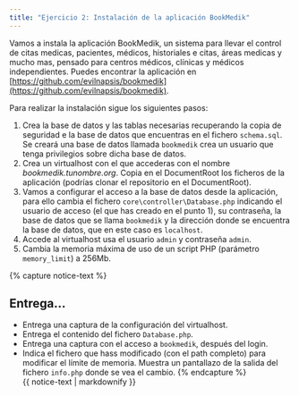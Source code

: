 ```yaml
---
title: "Ejercicio 2: Instalación de la aplicación BookMedik"
---
```


Vamos a instala la aplicación BookMedik, un sistema para llevar el control de citas medicas, pacientes, médicos, historiales e citas, áreas medicas y mucho mas, pensado para centros médicos, clínicas y médicos independientes. Puedes encontrar la aplicación en [https://github.com/evilnapsis/bookmedik](https://github.com/evilnapsis/bookmedik).

Para realizar la instalación sigue los siguientes pasos:

1. Crea la base de datos y las tablas necesarias recuperando la copia de seguridad e la base de datos que encuentras en el fichero `schema.sql`. Se creará una base de datos llamada `bookmedik` crea un usuario que tenga privilegios sobre dicha base de datos.
2. Crea un virtualhost con el que accederas con el nombre *bookmedik.tunombre.org*. Copia en el DocumentRoot los ficheros de la aplicación (podrías clonar el repositorio en el DocumentRoot).
3. Vamos a configurar el acceso a la base de datos desde la aplicación, para ello cambia el fichero `core\controller\Database.php` indicando el usuario de acceso (el que has creado en el punto 1), su contraseña, la base de datos que se llama `bookmedik` y la dirección donde se encuentra la base de datos, que en este caso es `localhost`.
4. Accede al virtualhost usa el usuario `admin` y contraseña `admin`.
5. Cambia la memoria máxima de uso de un script PHP (parámetro `memory_limit`) a 256Mb.

{% capture notice-text %}
## Entrega...

* Entrega una captura de la configuración del virtualhost.
* Entrega el contenido del fichero `Database.php`.
* Entrega una captura con el acceso a `bookmedik`, después del login.
* Indica el fichero que hass modificado (con el path completo) para modificar el límite de memoria. Muestra un pantallazo de la salida del fichero `info.php` donde se vea el cambio.
{% endcapture %}<div class="notice--info">{{ notice-text | markdownify }}</div>